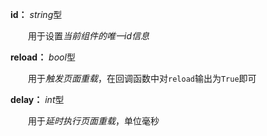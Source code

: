 **id：** *string*型

　　用于设置*当前组件的唯一id信息*

**reload：** *bool*型

　　用于*触发页面重载*，在回调函数中对`reload`输出为`True`即可

**delay：** *int*型

　　用于*延时执行页面重载*，单位毫秒